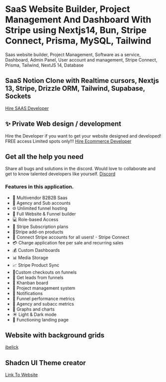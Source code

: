 # SaaS Website Builder, Project Management And Dashboard With Stripe using Nextjs14, Bun, Stripe Connect, Prisma, MySQL, Tailwind

Saas website builder, Project Management, Software as a service, Dashboard, Admin Panel, User account and management, Stripe Connect, Prisma, Tailwind, NextJS 14, Database

## SaaS Notion Clone with Realtime cursors, Nextjs 13, Stripe, Drizzle ORM, Tailwind, Supabase, Sockets

[Hire SAAS Developer](https://avinyaweb.com)

## ✨ Private Web design / development

Hire the Developer if you want to get your website designed and developed!
FREE access Limited spots only!!!
[Hire Ecommerce Developer](https://avinyaweb.com)

## Get all the help you need

Share all bugs and solutions in the discord. Would love to collaborate and get to know talented developers like yourself.
[Discord](https://discord.gg/GG4wJkxh)

### Features in this application.

- 🤯 Multivendor B2B2B Saas
- 🏢 Agency and Sub accounts
- 🌐 Unlimited funnel hosting
- 🚀 Full Website & Funnel builder
- 💻 Role-based Access
- 🔄 Stripe Subscription plans
- 🛒Stripe add-on products
- 🔐 Connect Stripe accounts for all users! - Stripe Connect
- 💳 Charge application fee per sale and recurring sales
- 💰 Custom Dashboards
- 📊 Media Storage
- 📈 Stripe Product Sync
- 📌Custom checkouts on funnels
- 📢 Get leads from funnels
- 🎨 Khanban board
- 📂 Project management system
- 🔗 Notifications
- 📆 Funnel performance metrics
- 🧾 Agency and subacc metrics
- 🌙 Graphs and charts
- ☀️ Light & Dark mode
- 📄 Functioning landing page

## Website with background grids

[ibelick](https://bg.ibelick.com/)

## Shadcn UI Theme creator

[Link To Website](https://gradient.page/tools/shadcn-ui-theme-generator)
